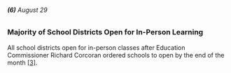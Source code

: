 ###### **(6)** August 29

### Majority of School Districts Open for In-Person Learning 

All school districts open for in-person classes after Education Commissioner Richard Corcoran ordered schools to open by the end of the month [[3]](https://www.tallahassee.com/story/news/2020/07/06/florida-schools-mandated-reopen-august/5387823002/).